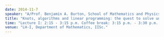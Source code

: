 ```yaml
---
date: 2014-11-7
speaker: "A/Prof. Benjamin A. Burton, School of Mathematics and Physics, The University of Queensland, Brisbane, Australia"
title: "Knots, algorithms and linear programming: the quest to solve unknot recognition in polynomial time"
time: "Lecture I: 2:15 - 3:15 p.m. Coffee break: 3:15 p.m. - 3:30 p.m. Lecture II: 3:30 - 4:30 p.m. High Tea: 4:30 p.m."
venue: "LH-I, Department of Mathematics, IISc."
---
```


